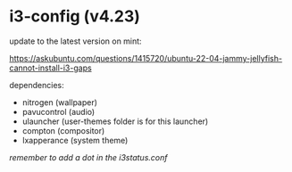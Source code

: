# i3-config (v4.23)

update to the latest version on mint:

https://askubuntu.com/questions/1415720/ubuntu-22-04-jammy-jellyfish-cannot-install-i3-gaps

dependencies:

- nitrogen (wallpaper)
- pavucontrol (audio)
- ulauncher (user-themes folder is for this launcher)
- compton (compositor)
- lxapperance (system theme)

*remember to add a dot in the i3status.conf*
